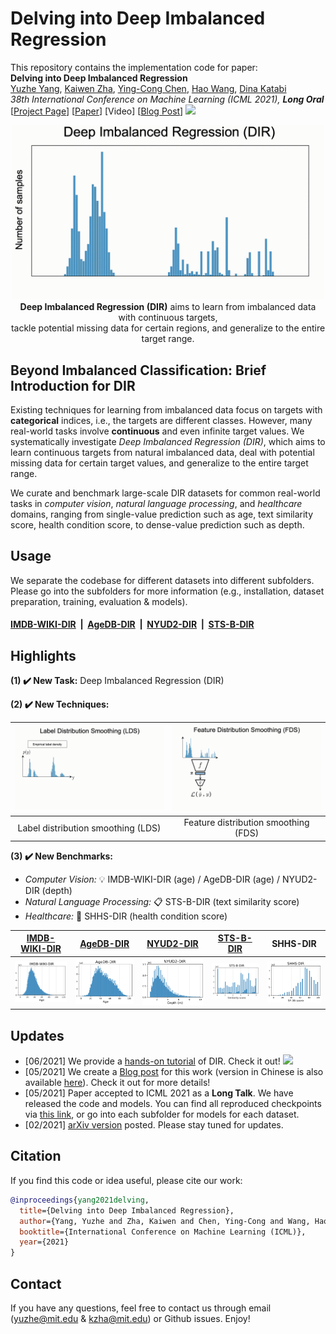 # Delving into Deep Imbalanced Regression

This repository contains the implementation code for paper: <br>
__Delving into Deep Imbalanced Regression__ <br>
[Yuzhe Yang](http://www.mit.edu/~yuzhe/), [Kaiwen Zha](https://kaiwenzha.github.io/), [Ying-Cong Chen](https://yingcong.github.io/), [Hao Wang](http://www.wanghao.in/), [Dina Katabi](https://people.csail.mit.edu/dina/) <br>
_38th International Conference on Machine Learning (ICML 2021), **Long Oral**_ <br>
[[Project Page](http://dir.csail.mit.edu/)] [[Paper](https://arxiv.org/abs/2102.09554)] [Video] [[Blog Post](https://towardsdatascience.com/strategies-and-tactics-for-regression-on-imbalanced-data-61eeb0921fca)] [![](https://colab.research.google.com/assets/colab-badge.svg)](https://colab.research.google.com/github/YyzHarry/imbalanced-regression/blob/master/tutorial/tutorial.ipynb)

<p align="center">
    <img src="teaser/overview.gif" width="500"> <br>
<b>Deep Imbalanced Regression (DIR)</b> aims to learn from imbalanced data with continuous targets, <br> tackle potential missing data for certain regions, and generalize to the entire target range.
</p>


## Beyond Imbalanced Classification: Brief Introduction for DIR
Existing techniques for learning from imbalanced data focus on targets with __categorical__ indices, i.e., the targets are different classes. However, many real-world tasks involve __continuous__ and even infinite target values. We systematically investigate _Deep Imbalanced Regression (DIR)_, which aims to learn continuous targets from natural imbalanced data, deal with potential missing data for certain target values, and generalize to the entire target range.

We curate and benchmark large-scale DIR datasets for common real-world tasks in _computer vision_, _natural language processing_, and _healthcare_ domains, ranging from single-value prediction such as age, text similarity score, health condition score, to dense-value prediction such as depth.


## Usage
We separate the codebase for different datasets into different subfolders. Please go into the subfolders for more information (e.g., installation, dataset preparation, training, evaluation & models).

#### __[IMDB-WIKI-DIR](https://github.com/YyzHarry/imbalanced-regression/tree/main/imdb-wiki-dir)__ &nbsp;|&nbsp; __[AgeDB-DIR](https://github.com/YyzHarry/imbalanced-regression/tree/main/agedb-dir)__ &nbsp;|&nbsp; __[NYUD2-DIR](https://github.com/YyzHarry/imbalanced-regression/tree/main/nyud2-dir)__ &nbsp;|&nbsp; __[STS-B-DIR](https://github.com/YyzHarry/imbalanced-regression/tree/main/sts-b-dir)__


## Highlights
__(1) :heavy_check_mark: New Task:__ Deep Imbalanced Regression (DIR)

__(2) :heavy_check_mark: New Techniques:__

| ![image](teaser/lds.gif) | ![image](teaser/fds.gif) |
| :-: | :-: |
| Label distribution smoothing (LDS) | Feature distribution smoothing (FDS) |

__(3) :heavy_check_mark: New Benchmarks:__ <br>
- _Computer Vision:_ :bulb: IMDB-WIKI-DIR (age) / AgeDB-DIR (age) / NYUD2-DIR (depth)
- _Natural Language Processing:_ :clipboard: STS-B-DIR (text similarity score)
- _Healthcare:_ :hospital: SHHS-DIR (health condition score)

| [IMDB-WIKI-DIR](https://github.com/YyzHarry/imbalanced-regression/tree/main/imdb-wiki-dir) | [AgeDB-DIR](https://github.com/YyzHarry/imbalanced-regression/tree/main/agedb-dir) | [NYUD2-DIR](https://github.com/YyzHarry/imbalanced-regression/tree/main/nyud2-dir) | [STS-B-DIR](https://github.com/YyzHarry/imbalanced-regression/tree/main/sts-b-dir) | SHHS-DIR |
| :-: | :-: | :-: | :-: | :-: |
| ![image](teaser/imdb_wiki_dir.png) | ![image](teaser/agedb_dir.png) | ![image](teaser/nyud2_dir.png) | ![image](teaser/stsb_dir.png) | ![image](teaser/shhs_dir.png) |


## Updates
- [06/2021] We provide a [hands-on tutorial](https://github.com/YyzHarry/imbalanced-regression/tree/main/tutorial) of DIR. Check it out! [![](https://colab.research.google.com/assets/colab-badge.svg)](https://colab.research.google.com/github/YyzHarry/imbalanced-regression/blob/master/tutorial/tutorial.ipynb)
- [05/2021] We create a [Blog post](https://towardsdatascience.com/strategies-and-tactics-for-regression-on-imbalanced-data-61eeb0921fca) for this work (version in Chinese is also available [here](https://zhuanlan.zhihu.com/p/369627086)). Check it out for more details!
- [05/2021] Paper accepted to ICML 2021 as a __Long Talk__. We have released the code and models. You can find all reproduced checkpoints via [this link](https://drive.google.com/drive/folders/1UfFJNIG-LPOMecwi1tfYzEViBiAYhNU0?usp=sharing), or go into each subfolder for models for each dataset.
- [02/2021] [arXiv version](https://arxiv.org/abs/2102.09554) posted. Please stay tuned for updates.


## Citation
If you find this code or idea useful, please cite our work:
```bib
@inproceedings{yang2021delving,
  title={Delving into Deep Imbalanced Regression},
  author={Yang, Yuzhe and Zha, Kaiwen and Chen, Ying-Cong and Wang, Hao and Katabi, Dina},
  booktitle={International Conference on Machine Learning (ICML)},
  year={2021}
}
```


## Contact
If you have any questions, feel free to contact us through email (yuzhe@mit.edu & kzha@mit.edu) or Github issues. Enjoy!

